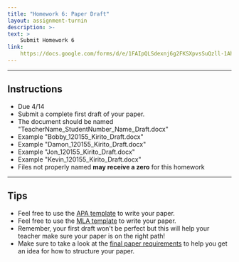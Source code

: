 ```yaml
---
title: "Homework 6: Paper Draft"
layout: assignment-turnin
description: >-
text: >
    Submit Homework 6
link: 
    https://docs.google.com/forms/d/e/1FAIpQLSdexnj6g2FKSXpvsSuQzll-1AhF7zqjBrYrH-HpldPS5hAgrg/viewform?usp=sf_link
---
```

---
## Instructions
- Due 4/14
- Submit a complete first draft of your paper.
- The document should be named "TeacherName_StudentNumber_Name_Draft.docx"
- Example "Bobby_120155_Kirito_Draft.docx"
- Example "Damon_120155_Kirito_Draft.docx"
- Example "Jon_120155_Kirito_Draft.docx"
- Example "Kevin_120155_Kirito_Draft.docx"
- Files not properly named **may receive a zero** for this homework
---
## Tips
- Feel free to use the [APA template](https://docs.google.com/document/d/1XYLYpv6UT1L5TINqOz0IR6Q9XAoSWBxv/edit?usp=sharing&ouid=106340071982720803011&rtpof=true&sd=true) to write your paper.
- Feel free to use the [MLA template](https://docs.google.com/document/d/1heyKJB0aHgCSFQR8IdlcZ0m6QTVDEWzh/edit?usp=share_link&ouid=106340071982720803011&rtpof=true&sd=true) to write your paper.  
- Remember, your first draft won't be perfect but this will help your teacher make sure your paper is on the right path!
- Make sure to take a look at the [final paper requirements](/sks/spring2023/english-research/final-paper) to help you get an idea for how to structure your paper.